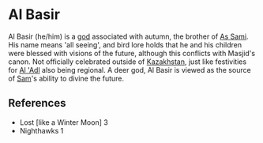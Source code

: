 # Al Basir

Al Basir (he/him) is a [god](wiki/Culture/Gods.md) associated with autumn, the brother of [As Sami](wiki/Culture/Deity/As%20Sami.md). His name means 'all seeing', and bird lore holds that he and his children were blessed with visions of the future, although this conflicts with Masjid's canon. Not officially celebrated outside of [Kazakhstan](wiki/Location/Region/Kazakhstan.md), just like festivities for [Al 'Adl](wiki/Culture/Deity/Al%20Adl.md) also being regional. A deer god, Al Basir is viewed as the source of [Sam](wiki/Person/Sam.md)'s ability to divine the future.

## References
- Lost \[like a Winter Moon\] 3
- Nighthawks 1
